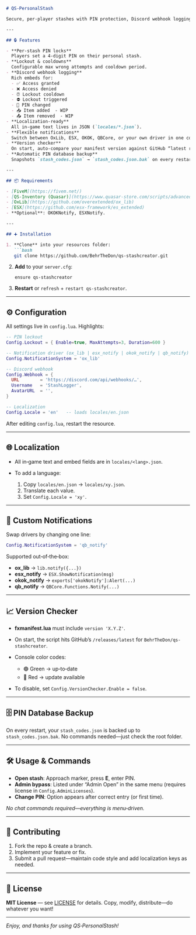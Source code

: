 ````markdown
# QS‑PersonalStash

Secure, per‑player stashes with PIN protection, Discord webhook logging, localization, and flexible notification drivers—built for Quasar Inventory (QS‑Inventory) servers.

---

## 🔒 Features

- **Per‑stash PIN locks**  
  Players set a 4‑digit PIN on their personal stash.  
- **Lockout & cooldowns**  
  Configurable max wrong attempts and cooldown period.  
- **Discord webhook logging**  
  Rich embeds for:  
  - ✅ Access granted  
  - ❌ Access denied  
  - ⏰ Lockout cooldown  
  - ⛔ Lockout triggered  
  - 🔑 PIN changed  
  - 📥 Item added  - WIP
  - 📤 Item removed  - WIP
- **Localization-ready**  
  All in‑game text lives in JSON (`locales/*.json`).  
- **Flexible notifications**  
  Switch between OxLib, ESX, OKOK, QBCore, or your own driver in one config line.  
- **Version checker**  
  On start, auto‑compare your manifest version against GitHub “latest release.”  
- **Automatic PIN database backup**  
  Snapshots `stash_codes.json` → `stash_codes.json.bak` on every restart.

---

## 📦 Requirements

- [FiveM](https://fivem.net/)  
- [QS‑Inventory (Quasar)](https://www.quasar-store.com/scripts/advancedinventory)
- [OxLib](https://github.com/overextended/ox_lib)  
- [ESX](https://github.com/esx-framework/es_extended)  
- **Optional**: OKOKNotify, ESXNotify.

---

## ➕ Installation

1. **Clone** into your resources folder:  
   ```bash
   git clone https://github.com/BehrTheDon/qs-stashcreator.git
````

2. **Add** to your `server.cfg`:

   ```
   ensure qs-stashcreator
   ```
3. **Restart** or `refresh` + `restart qs-stashcreator`.

---

## ⚙️ Configuration

All settings live in `config.lua`. Highlights:

```lua
-- PIN lockout
Config.Lockout = { Enable=true, MaxAttempts=3, Duration=600 }

-- Notification driver (ox_lib | esx_notify | okok_notify | qb_notify)
Config.NotificationSystem = 'ox_lib'

-- Discord webhook
Config.Webhook = {
  URL        = 'https://discord.com/api/webhooks/…',
  Username   = 'StashLogger',
  AvatarURL  = '',
}

-- Localization
Config.Locale = 'en'   -- loads locales/en.json
```

After editing `config.lua`, restart the resource.

---

## 🌐 Localization

* All in‑game text and embed fields are in `locales/<lang>.json`.
* To add a language:

  1. Copy `locales/en.json` → `locales/xy.json`.
  2. Translate each value.
  3. Set `Config.Locale = 'xy'`.

---

## 🔔 Custom Notifications

Swap drivers by changing one line:

```lua
Config.NotificationSystem = 'qb_notify'
```

Supported out‑of‑the‑box:

* **ox\_lib** → `lib.notify({...})`
* **esx\_notify** → `ESX.ShowNotification(msg)`
* **okok\_notify** → `exports['okokNotify']:Alert(...)`
* **qb\_notify** → `QBCore.Functions.Notify(...)`

---

## 📈 Version Checker

* **fxmanifest.lua** must include `version 'X.Y.Z'`.
* On start, the script hits GitHub’s `/releases/latest` for `BehrTheDon/qs-stashcreator`.
* Console color codes:

  * 🟢 Green → up‑to‑date
  * 🔴 Red   → update available
* To disable, set `Config.VersionChecker.Enable = false`.

---

## 🗄️ PIN Database Backup

On every restart, your `stash_codes.json` is backed up to `stash_codes.json.bak`. No commands needed—just check the root folder.

---

## 🛠️ Usage & Commands

* **Open stash**: Approach marker, press **E**, enter PIN.
* **Admin bypass**: Listed under “Admin Open” in the same menu (requires license in `Config.AdminLicenses`).
* **Change PIN**: Option appears after correct entry (or first time).

*No chat commands required—everything is menu‑driven.*

---

## 🤝 Contributing

1. Fork the repo & create a branch.
2. Implement your feature or fix.
3. Submit a pull request—maintain code style and add localization keys as needed.

---

## 📄 License

**MIT License** — see [LICENSE](LICENSE) for details. Copy, modify, distribute—do whatever you want!

---

*Enjoy, and thanks for using QS‑PersonalStash!*

```
